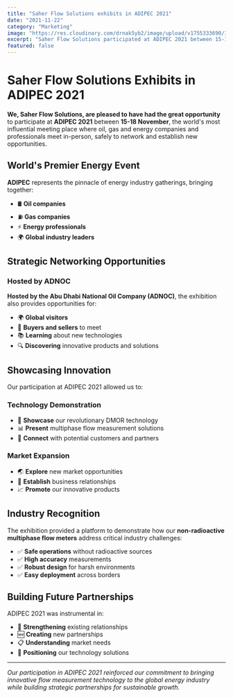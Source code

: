 ```yaml
---
title: "Saher Flow Solutions exhibits in ADIPEC 2021"
date: "2021-11-22"
category: "Marketing"
image: "https://res.cloudinary.com/drnak5yb2/image/upload/v1755333690/IMG-1862-1024x768_edrror.jpg"
excerpt: "Saher Flow Solutions participated at ADIPEC 2021 between 15-18 November, the world's most influential meeting place for oil, gas and energy companies and professionals."
featured: false
---
```


# Saher Flow Solutions Exhibits in ADIPEC 2021

**We, Saher Flow Solutions, are pleased to have had the great opportunity** to participate at **ADIPEC 2021** between **15-18 November**, the world's most influential meeting place where oil, gas and energy companies and professionals meet in-person, safely to network and establish new opportunities.

## World's Premier Energy Event

**ADIPEC** represents the pinnacle of energy industry gatherings, bringing together:

- 🛢️ **Oil companies**
- ⛽ **Gas companies**
- ⚡ **Energy professionals**
- 🌍 **Global industry leaders**

## Strategic Networking Opportunities

### Hosted by ADNOC
**Hosted by the Abu Dhabi National Oil Company (ADNOC)**, the exhibition also provides opportunities for:

- 🌍 **Global visitors**
- 🛒 **Buyers and sellers** to meet
- 📚 **Learning** about new technologies
- 🔍 **Discovering** innovative products and solutions

## Showcasing Innovation

Our participation at ADIPEC 2021 allowed us to:

### Technology Demonstration
- 🔬 **Showcase** our revolutionary DMOR technology
- 📊 **Present** multiphase flow measurement solutions
- 🤝 **Connect** with potential customers and partners

### Market Expansion
- 🌏 **Explore** new market opportunities
- 💼 **Establish** business relationships
- 📈 **Promote** our innovative products

## Industry Recognition

The exhibition provided a platform to demonstrate how our **non-radioactive multiphase flow meters** address critical industry challenges:

- ✅ **Safe operations** without radioactive sources
- ✅ **High accuracy** measurements
- ✅ **Robust design** for harsh environments
- ✅ **Easy deployment** across borders

## Building Future Partnerships

ADIPEC 2021 was instrumental in:

- 🤝 **Strengthening** existing relationships
- 🆕 **Creating** new partnerships
- 📋 **Understanding** market needs
- 🎯 **Positioning** our technology solutions

---

*Our participation in ADIPEC 2021 reinforced our commitment to bringing innovative flow measurement technology to the global energy industry while building strategic partnerships for sustainable growth.*